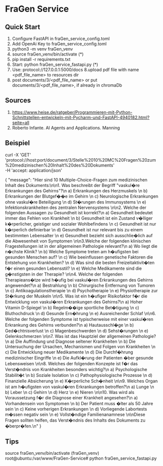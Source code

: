 # FraGen Service
## Quick Start
1. Configure FastAPI in fraGen_service_config.toml
2. Add OpenAi Key to fraGen_service_config.toml
3. python3 -m venv fraGen_venv
4. source fraGen_venv/bin/activate (*)
5. pip install -r requirements.txt
6. Start: python fraGen_service_fastapi.py (*)
7. Use: protocol://127.0.0.1:5000/docs
8.upload pdf file with name <pdf_file_name> to resources dir
9. post documents/3/<pdf_file_name> or put documents/3/<pdf_file_name>, if already in chromaDb
## Sources
1. https://www.heise.de/ratgeber/Programmieren-mit-Python-Schnittstellen-entwickeln-mit-Pycharm-und-FastAPI-4940182.html?seite=all
2. Roberto Infante. AI Agents and Applications. Manning

## Beispiel

curl -X 'GET' \
  'protocol://host:port/document/3/Stelle%2010%20MC%20Fragen%20zum%20medizinischen%20Inhalt%20des%20Dokuments' \
  -H 'accept: application/json'

{
  "message": "Hier sind 10 Multiple-Choice-Fragen zum medizinischen Inhalt des Dokuments:\n\n1. Was beschreibt der Begriff \"vaskul�re Erkrankungen des Gehirns\"?\n   a) Erkrankungen des Herzmuskels  \n   b) Erkrankungen der Blutgef��e im Gehirn  \n   c) Neurologische Erkrankungen ohne vaskul�re Beteiligung  \n   d) St�rungen des Immunsystems  \n   e) Infektionskrankheiten des zentralen Nervensystems  \n\n2. Welche der folgenden Aussagen zu Gesundheit ist korrekt?\n   a) Gesundheit bedeutet immer das Fehlen von Krankheit  \n   b) Gesundheit ist ein Zustand v�lliger k�rperlicher, geistiger und sozialer Wohlbefindens  \n   c) Gesundheit ist nur k�rperlich definierbar  \n   d) Gesundheit ist nur relevant bis zu einem bestimmten Lebensalter  \n   e) Gesundheit bezieht sich ausschlie�lich auf die Abwesenheit von Symptomen  \n\n3.Welche der folgenden klinischen Fragestellungen ist in der allgemeinen Pathologie relevant?\n   a) Wo liegt die n�chste Klinik?  \n   b) Welche Symptome treten am h�ufigsten bei gesunden Menschen auf?  \n   c) Wie beeinflussen genetische Faktoren die Entstehung von Krankheiten?  \n   d) Was sind die besten Freizeitaktivit�ten f�r einen gesunden Lebensstil?  \n   e) Welche Medikamente sind die g�nstigsten in der Therapie?  \n\n4. Welche der folgenden Therapieans�tze wird h�ufig bei vaskul�ren Erkrankungen des Gehirns angewendet?\n   a) Bestrahlung  \n   b) Chirurgische Entfernung von Tumoren  \n   c) Antikoagulationstherapie  \n   d) Psychotherapie  \n   e) Physiotherapie zur St�rkung der Muskeln  \n\n5. Was ist ein h�ufiger Risikofaktor f�r die Entwicklung von vaskul�ren Erkrankungen des Gehirns?\n   a) Hoher Vitamin D-Spiegel  \n   b) Regelm��ige sportliche Bet�tigung  \n   c) Bluthochdruck  \n   d) Gesunde Ern�hrung  \n   e) Ausreichender Schlaf  \n\n6. Welche der folgenden Symptome ist typischerweise mit einer vaskul�ren Erkrankung des Gehirns verbunden?\n   a) Hautausschl�ge  \n   b) Ged�chtnisverlust  \n   c) Magenbeschwerden  \n   d) Sehst�rungen  \n   e) Gelenkschmerzen  \n\n7. Was ist das Hauptziel der allgemeinen Pathologie?\n   a) Die Auffindung und Diagnose seltener Krankheiten  \n   b) Die Untersuchung der Ursachen, Mechanismen und Folgen von Krankheiten  \n   c) Die Entwicklung neuer Medikamente  \n   d) Die Durchf�hrung medizinischer Eingriffe  \n   e) Die Aufkl�rung der Patienten �ber gesunde Lebensweisen  \n\n8. Welches der folgenden Konzepte ist f�r das Verst�ndnis von Krankheiten besonders wichtig?\n   a) Psychologische Stabilit�t  \n   b) Soziale Isolation  \n   c) Pathophysiologische Prozesse  \n   d) Finanzielle Absicherung  \n   e) K�rperliche Sch�nheit  \n\n9. Welches Organ ist am h�ufigsten von vaskul�ren Erkrankungen betroffen?\n   a) Lunge  \n   b) Leber  \n   c) Gehirn  \n   d) Herz  \n   e) Nieren  \n\n10. Was wird als Voraussetzung f�r die Diagnose einer Krankheit angesehen?\n    a) Vorhandensein von Symptomen  \n    b) Der Patient muss �lter als 50 Jahre sein  \n    c) Keine vorherigen Erkrankungen  \n    d) Vorliegende Labortests m�ssen negativ sein  \n    e) Vollst�ndige Familienanamnese  \n\nDiese Fragen sollten helfen, das Verst�ndnis des Inhalts des Dokuments zu �berpr�fen.\n"
}

## Tips
source fraGen_venv/bin/activate
(fraGen_venv) root@ubuntu:/var/www/FraGen-Service# python fraGen_service_fastapi.py